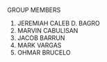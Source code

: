 GROUP MEMBERS
1. JEREMIAH CALEB D. BAGRO
2. MARVIN CABULISAN
3. JACOB BARRUN
4. MARK VARGAS
5. OHMAR BRUCELO
